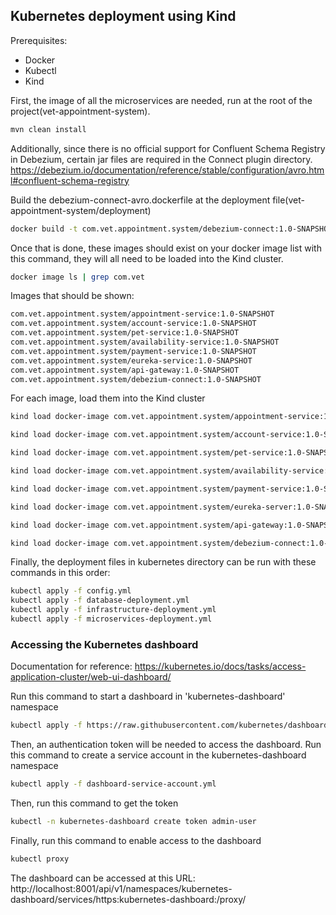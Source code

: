 <h2>Kubernetes deployment using Kind</h2>

Prerequisites:
 - Docker
 - Kubectl
 - Kind

First, the image of all the microservices are needed, run at the root of the project(vet-appointment-system).
```bash
mvn clean install
```

Additionally, since there is no official support for Confluent Schema Registry in Debezium, certain jar files are required in the Connect plugin directory.
https://debezium.io/documentation/reference/stable/configuration/avro.html#confluent-schema-registry


Build the debezium-connect-avro.dockerfile at the deployment file(vet-appointment-system/deployment)
```bash
docker build -t com.vet.appointment.system/debezium-connect:1.0-SNAPSHOT -f debezium-connect-avro.dockerfile .
```

Once that is done, these images should exist on your docker image list with this command, they will all need to be loaded into the Kind cluster.
```bash
docker image ls | grep com.vet
```

Images that should be shown:

```bash
com.vet.appointment.system/appointment-service:1.0-SNAPSHOT
com.vet.appointment.system/account-service:1.0-SNAPSHOT
com.vet.appointment.system/pet-service:1.0-SNAPSHOT
com.vet.appointment.system/availability-service:1.0-SNAPSHOT
com.vet.appointment.system/payment-service:1.0-SNAPSHOT
com.vet.appointment.system/eureka-service:1.0-SNAPSHOT
com.vet.appointment.system/api-gateway:1.0-SNAPSHOT
com.vet.appointment.system/debezium-connect:1.0-SNAPSHOT
```

For each image, load them into the Kind cluster
```bash
kind load docker-image com.vet.appointment.system/appointment-service:1.0-SNAPSHOT
```
```bash
kind load docker-image com.vet.appointment.system/account-service:1.0-SNAPSHOT
```
```bash
kind load docker-image com.vet.appointment.system/pet-service:1.0-SNAPSHOT
```
```bash
kind load docker-image com.vet.appointment.system/availability-service:1.0-SNAPSHOT
```
```bash
kind load docker-image com.vet.appointment.system/payment-service:1.0-SNAPSHOT
```
```bash
kind load docker-image com.vet.appointment.system/eureka-server:1.0-SNAPSHOT
```
```bash
kind load docker-image com.vet.appointment.system/api-gateway:1.0-SNAPSHOT
```
```bash
kind load docker-image com.vet.appointment.system/debezium-connect:1.0-SNAPSHOT
```

Finally, the deployment files in kubernetes directory can be run with these commands in this order:
```bash
kubectl apply -f config.yml
kubectl apply -f database-deployment.yml
kubectl apply -f infrastructure-deployment.yml
kubectl apply -f microservices-deployment.yml
```

<h3>Accessing the Kubernetes dashboard</h3>

Documentation for reference: https://kubernetes.io/docs/tasks/access-application-cluster/web-ui-dashboard/

Run this command to start a dashboard in 'kubernetes-dashboard' namespace

```bash
kubectl apply -f https://raw.githubusercontent.com/kubernetes/dashboard/v2.7.0/aio/deploy/recommended.yaml
```

Then, an authentication token will be needed to access the dashboard. Run this command to create a service account in the kubernetes-dashboard namespace

```bash
kubectl apply -f dashboard-service-account.yml
```

Then, run this command to get the token

```bash
kubectl -n kubernetes-dashboard create token admin-user
```

Finally, run this command to enable access to the dashboard

```bash
kubectl proxy
```

The dashboard can be accessed at this URL: http://localhost:8001/api/v1/namespaces/kubernetes-dashboard/services/https:kubernetes-dashboard:/proxy/